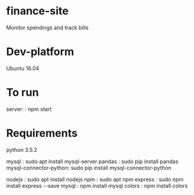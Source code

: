 # finance-site
Monitor spendings and track bills

# Dev-platform
Ubuntu 16.04

# To run

server: 		: npm start

# Requirements
python 3.5.2

mysql 			: sudo apt install mysql-server
pandas 			: sudo pip install pandas
mysql-connector-python: sudo pip install mysql-connector-python

nodejs 			: sudo apt install nodejs
npm 			: sudo apt npm
express 		: sudo npm install express --save
mysql 			: npm install mysql
colors			: npm install colors
